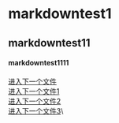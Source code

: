 
# markdowntest1
## markdowntest11
#### markdowntest1111
[进入下一个文件](https://github.com/zpw-123/markdowntest/blob/main/file1.md)\
[进入下一个文件1](./file2.md)\
[进入下一个文件2](../markdowntest)\
[进入下一个文件3](./markdowntest)\
